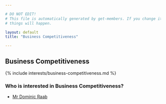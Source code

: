 ```yaml
---

# DO NOT EDIT!
# This file is automatically generated by get-members. If you change it, bad
# things will happen.

layout: default
title: "Business Competitiveness"

---
```


## Business Competitiveness

{% include interests/business-competitiveness.md %}

### Who is interested in Business Competitiveness?


* [Mr Dominic Raab](/members/mr-dominic-raab.html)

